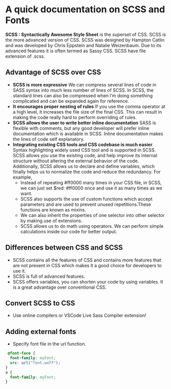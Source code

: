 # A quick documentation on SCSS and Fonts
**SCSS : Syntactically Awesome Style Sheet** is the superset of CSS. SCSS is the more advanced version of CSS. SCSS was designed by Hampton Catlin and was developed by Chris Eppstein and Natalie Weizenbaum. Due to its advanced features it is often termed as Sassy CSS. SCSS have file extension of .scss.
## Advantage of SCSS over CSS
- **SCSS is more expressive** We can compress several lines of code in SASS syntax into much less number of lines of SCSS. In SCSS, the standard lines can also be compressed when I’m doing something complicated and can be expanded again for reference.
- **It encourages proper nesting of rules** If you use the comma operator at a high level, it increases the file size of the final CSS. This can result in making the code really hard to perform overriding of rules.
- **SCSS allows the user to write better inline documentation** SASS is flexible with comments, but any good developer will prefer inline documentation which is available in SCSS. Inline documentation makes the lines of code self explanatory.
- **Integrating existing CSS tools and CSS codebase is much easier** Syntax highlighting widely used CSS tool and is supported in SCSS. SCSS allows you use the existing code, and help improve its internal structure without altering the external behavior of the code. <br/>
Additionally, SCSS allows us to declare and define variables, which finally helps us to normalize the code and reduce the redundancy. For example, <br/>
  - Instead of repeating #ff0000 many times in your CSS file, in SCSS, we can just set $red: #ff0000 once and use it as many times as we want.
  - SCSS also supports the use of custom functions which accept parameters and are used to prevent unused repetitions.These functions are known as mixins.
  - We can also inherit the properties of one selector into other selector by making use of extensions.
  - SCSS allows us to do math using operators. We can perform simple calculations inside our code for better output.

## Differences between CSS and SCSS
- SCSS contains all the features of CSS and contains more features that are not present in CSS which makes it a good choice for developers to use it.
- SCSS is full of advanced features.
- SCSS offers variables, you can shorten your code by using variables. It is a great advantage over conventional CSS. 

## Convert SCSS to CSS
- Use online compilers or VSCode Live Sass Compiler extension!

## Adding external fonts
- Specify font file in the url function.
```css
 @font-face {
  font-family: myFont;
  src: url("font.woff");
}
a {
  font-family: myFont;
}
```